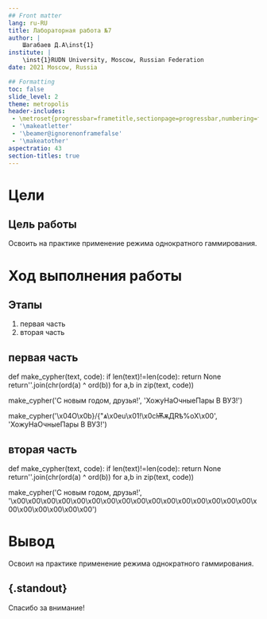 ```yaml
---
## Front matter
lang: ru-RU
title: Лабораторная работа №7
author: |
	Шагабаев Д.А\inst{1}
institute: |
	\inst{1}RUDN University, Moscow, Russian Federation
date: 2021 Moscow, Russia

## Formatting
toc: false
slide_level: 2
theme: metropolis
header-includes: 
 - \metroset{progressbar=frametitle,sectionpage=progressbar,numbering=fraction}
 - '\makeatletter'
 - '\beamer@ignorenonframefalse'
 - '\makeatother'
aspectratio: 43
section-titles: true
---
```


# Цели 

## Цель работы

Освоить на практике применение режима однократного гаммирования.

# Ход выполнения работы

## Этапы 

1. первая часть
2. вторая часть


## первая часть

def make_cypher(text, code):
    if len(text)!=len(code):
        return None
    return''.join(chr(ord(a) ^ ord(b)) for a,b in zip(text, code))

make_cypher('С новым годом, друзья!', 'ХожуНаОчныеПары В ВУЗ!')

make_cypher('\x04О\x0b}/{"ѧ\x0eu\x01!\x0cѬѫДRѣ%oX\x00', 'ХожуНаОчныеПары В ВУЗ!')

## вторая часть

def make_cypher(text, code):
    if len(text)!=len(code):
        return None
    return''.join(chr(ord(a) ^ ord(b)) for a,b in zip(text, code))

make_cypher('С новым годом, друзья!', '\x00\x00\x00\x00\x00\x00\x00\x00\x00\x00\x00\x00\x00\x00\x00\x00\x00\x00\x00\x00\x00\x00')

# Вывод

Освоил на практике применение режима однократного гаммирования.


## {.standout}

Спасибо за внимание!
